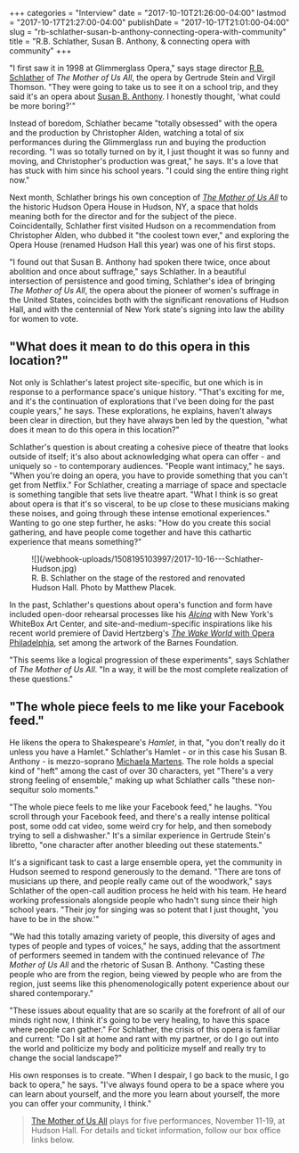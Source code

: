 +++
categories = "Interview"
date = "2017-10-10T21:26:00-04:00"
lastmod = "2017-10-17T21:27:00-04:00"
publishDate = "2017-10-17T21:01:00-04:00"
slug = "rb-schlather-susan-b-anthony-connecting-opera-with-community"
title = "R.B. Schlather, Susan B. Anthony, &amp; connecting opera with community"
+++

"I first saw it in 1998 at Glimmerglass Opera," says stage director [R.B. Schlather](/scene/people/rb-schlather/) of *The Mother of Us All*, the opera by Gertrude Stein and Virgil Thomson. "They were going to take us to see it on a school trip, and they said it's an opera about [Susan B. Anthony](https://en.wikipedia.org/wiki/Susan_B._Anthony). I honestly thought, 'what could be more boring?'"

Instead of boredom, Schlather became "totally obsessed" with the opera and the production by Christopher Alden, watching a total of six performances during the Glimmerglass run and buying the production recording. "I was so totally turned on by it, I just thought it was so funny and moving, and Christopher's production was great," he says. It's a love that has stuck with him since his school years. "I could sing the entire thing right now."

Next month, Schlather brings his own conception of [*The Mother of Us All*](http://hudsonhall.org/2016/11/15/the-mother-of-us-all-directed-by-r-b-schlather-november-11-12-18-19/) to the historic Hudson Opera House in Hudson, NY, a space that holds meaning both for the director and for the subject of the piece. Coincidentally, Schlather first visited Hudson on a recommendation from Christopher Alden, who dubbed it "the coolest town ever," and exploring the Opera House (renamed Hudson Hall this year) was one of his first stops. 

"I found out that Susan B. Anthony had spoken there twice, once about abolition and once about suffrage," says Schlather. In a beautiful intersection of persistence and good timing, Schlather's idea of bringing *The Mother of Us All*, the opera about the pioneer of women's suffrage in the United States, coincides both with the significant renovations of Hudson Hall, and with the centennial of New York state's signing into law the ability for women to vote.

## "What does it mean to do this opera in this location?"

Not only is Schlather's latest project site-specific, but one which is in response to a performance space's unique history. "That's exciting for me, and it's the continuation of explorations that I've been doing for the past couple years," he says. These explorations, he explains, haven't always been clear in direction, but they have always ben led by the question, "what does it mean to do this opera in this location?"

Schlather's question is about creating a cohesive piece of theatre that looks outside of itself; it's also about acknowledging what opera can offer - and uniquely so - to contemporary audiences. "People want intimacy," he says. "When you're doing an opera, you have to provide something that you can't get from Netflix." For Schlather, creating a marriage of space and spectacle is something tangible that sets live theatre apart. "What I think is so great about opera is that it's so visceral, to be up close to these musicians making these noises, and going through these intense emotional experiences." Wanting to go one step further, he asks: "How do you create this social gathering, and have people come together and have this cathartic experience that means something?"

<figure data-type="image">
![](/webhook-uploads/1508195103997/2017-10-16---Schlather-Hudson.jpg)
<figcaption>R. B. Schlather on the stage of the restored and renovated Hudson Hall. Photo by Matthew Placek.</figcaption>
</figure>

In the past, Schlather's questions about opera's function and form have included open-door rehearsal processes like his [*Alcina*](/good-ideas-rehearsal-as-performance/) with New York's WhiteBox Art Center, and site-and-medium-specific inspirations like his recent world premiere of David Hertzberg's [*The Wake World* with Opera Philadelphia](/an-organic-integration-the-wake-world/), set among the artwork of the Barnes Foundation. 

"This seems like a logical progression of these experiments", says Schlather of *The Mother of Us All*. "In a way, it will be the most complete realization of these questions."

## "The whole piece feels to me like your Facebook feed."

He likens the opera to Shakespeare's *Hamlet*, in that, "you don't really do it unless you have a Hamlet." Schlather's Hamlet - or in this case his Susan B. Anthony - is mezzo-soprano [Michaela Martens](/scene/people/michaela-marten/s). The role holds a special kind of "heft" among the cast of over 30 characters, yet "There's a very strong feeling of ensemble," making up what Schlather calls "these non-sequitur solo moments." 

"The whole piece feels to me like your Facebook feed," he laughs. "You scroll through your Facebook feed, and there's a really intense political post, some odd cat video, some weird cry for help, and then somebody trying to sell a dishwasher." It's a similar experience in Gertrude Stein's libretto, "one character after another bleeding out these statements."

It's a significant task to cast a large ensemble opera, yet the community in Hudson seemed to respond generously to the demand. "There are tons of musicians up there, and people really came out of the woodwork," says Schlather of the open-call audition process he held with his team. He heard working professionals alongside people who hadn't sung since their high school years. "Their joy for singing was so potent that I just thought, 'you have to be in the show.'"

"We had this totally amazing variety of people, this diversity of ages and types of people and types of voices," he says, adding that the assortment of performers seemed in tandem with the continued relevance of *The Mother of Us All* and the rhetoric of Susan B. Anthony. "Casting these people who are from the region, being viewed by people who are from the region, just seems like this phenomenologically potent experience about our shared contemporary."

"These issues about equality that are so scarily at the forefront of all of our minds right now, I think it's going to be very healing, to have this space where people can gather." For Schlather, the crisis of this opera is familiar and current: "Do I sit at home and rant with my partner, or do I go out into the world and politicize my body and politicize myself and really try to change the social landscape?"

His own responses is to create. "When I despair, I go back to the music, I go back to opera," he says. "I've always found opera to be a space where you can learn about yourself, and the more you learn about yourself, the more you can offer your community, I think."

>[The Mother of Us All](http://hudsonhall.org/2016/11/15/the-mother-of-us-all-directed-by-r-b-schlather-november-11-12-18-19/) plays for five performances, November 11-19, at Hudson Hall. For details and ticket information, follow our box office links below.
